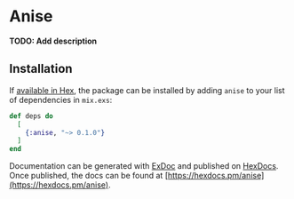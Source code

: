 # Anise

**TODO: Add description**

## Installation

If [available in Hex](https://hex.pm/docs/publish), the package can be installed
by adding `anise` to your list of dependencies in `mix.exs`:

```elixir
def deps do
  [
    {:anise, "~> 0.1.0"}
  ]
end
```

Documentation can be generated with [ExDoc](https://github.com/elixir-lang/ex_doc)
and published on [HexDocs](https://hexdocs.pm). Once published, the docs can
be found at [https://hexdocs.pm/anise](https://hexdocs.pm/anise).

